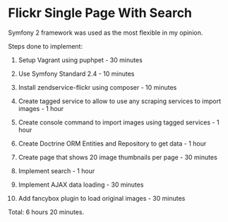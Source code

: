 Flickr Single Page With Search
========================

Symfony 2 framework was used as the most flexible in my opinion.

Steps done to implement:

1) Setup Vagrant using puphpet - 30 minutes

2) Use Symfony Standard 2.4    - 10 minutes

3) Install zendservice-flickr using composer - 10 minutes

4) Create tagged service to allow to use any scraping services to import images - 1 hour

5) Create console command to import images using tagged services                - 1 hour

6) Create Doctrine ORM Entities and Repository to get data                      - 1 hour

7) Create page that shows 20 image thumbnails per page                          - 30 minutes

8) Implement search                                                             - 1 hour

9) Implement AJAX data loading                                                  - 30 minutes

10) Add fancybox plugin to load original images                                 - 30 minutes

Total: 6 hours 20 minutes.